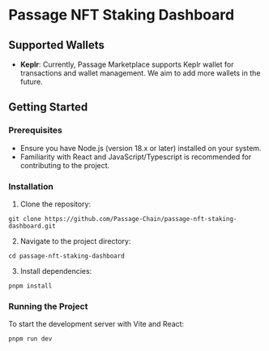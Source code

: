 # Passage NFT Staking Dashboard

## Supported Wallets

- **Keplr**: Currently, Passage Marketplace supports Keplr wallet for transactions and wallet management. We aim to add more wallets in the future.


## Getting Started

### Prerequisites

- Ensure you have Node.js (version 18.x or later) installed on your system.
- Familiarity with React and JavaScript/Typescript is recommended for contributing to the project.
  
### Installation

1. Clone the repository:

`git clone https://github.com/Passage-Chain/passage-nft-staking-dashboard.git`

2. Navigate to the project directory:

`cd passage-nft-staking-dashboard`

3. Install dependencies:

`pnpm install`


### Running the Project

To start the development server with Vite and React:

`pnpm run dev`